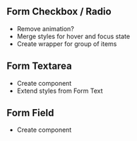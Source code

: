 ## Form Checkbox / Radio
* Remove animation?
* Merge styles for hover and focus state
* Create wrapper for group of items

## Form Textarea
* Create component
* Extend styles from Form Text

## Form Field
* Create component
